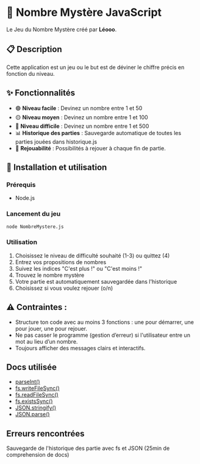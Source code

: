 # 🎲 Nombre Mystère JavaScript

Le Jeu du Nombre Mystère créé par **Léooo**.

## 📋 Description

Cette application est un jeu ou le but est de déviner le chiffre précis en fonction du niveau. 

## ✨ Fonctionnalités

- 🟢 **Niveau facile** : Devinez un nombre entre 1 et 50
- 🟡 **Niveau moyen** : Devinez un nombre entre 1 et 100  
- 🔴 **Niveau difficile** : Devinez un nombre entre 1 et 500
- 📊 **Historique des parties** : Sauvegarde automatique de toutes les parties jouées dans historique.js
- 🔄 **Rejouabilité** : Possibilités à rejouer à chaque fin de partie.

## 🚀 Installation et utilisation

### Prérequis
- Node.js

### Lancement du jeu
```bash
node NombreMystere.js
```

### Utilisation
1. Choisissez le niveau de difficulté souhaité (1-3) ou quittez (4)
2. Entrez vos propositions de nombres
3. Suivez les indices "C'est plus !" ou "C'est moins !"
4. Trouvez le nombre mystère
5. Votre partie est automatiquement sauvegardée dans l'historique
6. Choisissez si vous voulez rejouer (o/n)

## ⚠️ Contraintes :

- Structure ton code avec au moins 3 fonctions : une pour démarrer, une pour jouer, une pour rejouer.
- Ne pas casser le programme (gestion d’erreur) si l'utilisateur entre un mot au lieu d’un nombre.
- Toujours afficher des messages clairs et interactifs.

## Docs utilisée

- [parseInt()](https://developer.mozilla.org/fr/docs/Web/JavaScript/Reference/Global_Objects/parseInt)
- [fs.writeFileSync()](https://nodejs.org/api/fs.html#fs_fs_writefilesync_file_data_options)
- [fs.readFileSync()](https://nodejs.org/api/fs.html#fs_fs_readfilesync_path_options)
- [fs.existsSync()](https://nodejs.org/api/fs.html#fs_fs_existssync_path)
- [JSON.stringify()](https://developer.mozilla.org/fr/docs/Web/JavaScript/Reference/Global_Objects/JSON/stringify)
- [JSON.parse()](https://developer.mozilla.org/fr/docs/Web/JavaScript/Reference/Global_Objects/JSON/parse)

## Erreurs rencontrées
Sauvegarde de l'historique des partie avec fs et JSON (25min de comprehension de docs)
